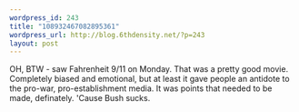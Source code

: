 ```yaml
--- 
wordpress_id: 243
title: "108932467082895361"
wordpress_url: http://blog.6thdensity.net/?p=243
layout: post
---
```

OH, BTW - saw Fahrenheit 9/11 on Monday.  That was a pretty good movie.  Completely biased and emotional, but at least it gave people an antidote to the pro-war, pro-establishment media.  It was points that needed to be made, definately.  'Cause Bush sucks.
